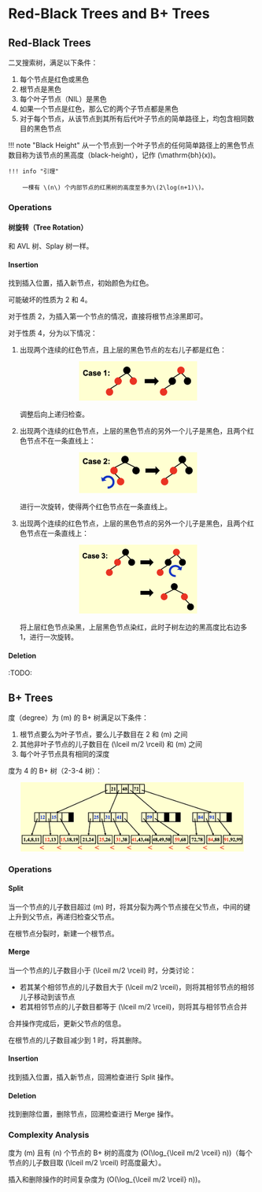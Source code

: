 # Red-Black Trees and B+ Trees

## Red-Black Trees

二叉搜索树，满足以下条件：

1. 每个节点是红色或黑色
2. 根节点是黑色
3. 每个叶子节点（NIL）是黑色
4. 如果一个节点是红色，那么它的两个子节点都是黑色
5. 对于每个节点，从该节点到其所有后代叶子节点的简单路径上，均包含相同数目的黑色节点

!!! note "Black Height"
    从一个节点到一个叶子节点的任何简单路径上的黑色节点数目称为该节点的黑高度（black-height），记作 \(\mathrm{bh}(x)\)。

    !!! info "引理"

        一棵有 \(n\) 个内部节点的红黑树的高度至多为\(2\log(n+1)\)。

### Operations

#### 树旋转（Tree Rotation）

和 AVL 树、Splay 树一样。

#### Insertion

找到插入位置，插入新节点，初始颜色为红色。

可能破坏的性质为 2 和 4。

对于性质 2，为插入第一个节点的情况，直接将根节点涂黑即可。

对于性质 4，分为以下情况：

1. 出现两个连续的红色节点，且上层的黑色节点的左右儿子都是红色：

    <div align="center"><img src="/assets/img/cs/ads/chapter2/rbtree-ins-case1.png" width="50%"></div>

    调整后向上递归检查。

2. 出现两个连续的红色节点，上层的黑色节点的另外一个儿子是黑色，且两个红色节点不在一条直线上：

    <div align="center"><img src="/assets/img/cs/ads/chapter2/rbtree-ins-case2.png" width="50%"></div>

    进行一次旋转，使得两个红色节点在一条直线上。

3. 出现两个连续的红色节点，上层的黑色节点的另外一个儿子是黑色，且两个红色节点在一条直线上：

    <div align="center"><img src="/assets/img/cs/ads/chapter2/rbtree-ins-case3.png" width="50%"></div>

    将上层红色节点染黑，上层黑色节点染红，此时子树左边的黑高度比右边多 1，进行一次旋转。

#### Deletion

:TODO:

## B+ Trees

度（degree）为 \(m\) 的 B+ 树满足以下条件：

1. 根节点要么为叶子节点，要么儿子数目在 2 和 \(m\) 之间
2. 其他非叶子节点的儿子数目在 \(\lceil m/2 \rceil\) 和 \(m\) 之间
3. 每个叶子节点具有相同的深度

度为 4 的 B+ 树（2-3-4 树）：

<div align="center"><img src="/assets/img/cs/ads/chapter2/bplustree-example.png" width="90%"></div>

### Operations

#### Split

当一个节点的儿子数目超过 \(m\) 时，将其分裂为两个节点接在父节点，中间的键上升到父节点，再递归检查父节点。

在根节点分裂时，新建一个根节点。

#### Merge

当一个节点的儿子数目小于 \(\lceil m/2 \rceil\) 时，分类讨论：

- 若其某个相邻节点的儿子数目大于 \(\lceil m/2 \rceil\)，则将其相邻节点的相邻儿子移动到该节点
- 若其相邻节点的儿子数目都等于 \(\lceil m/2 \rceil\)，则将其与相邻节点合并

合并操作完成后，更新父节点的信息。

在根节点的儿子数目减少到 1 时，将其删除。

#### Insertion

找到插入位置，插入新节点，回溯检查进行 Split 操作。

#### Deletion

找到删除位置，删除节点，回溯检查进行 Merge 操作。

### Complexity Analysis

度为 \(m\) 且有 \(n\) 个节点的 B+ 树的高度为 \(O(\log_{\lceil m/2 \rceil} n)\)（每个节点的儿子数目取 \(\lceil m/2 \rceil\) 时高度最大）。

插入和删除操作的时间复杂度为 \(O(\log_{\lceil m/2 \rceil} n)\)。